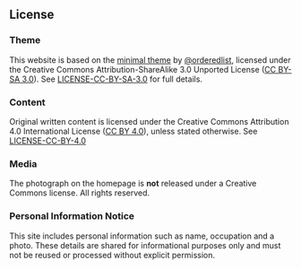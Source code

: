 ## License

### Theme
This website is based on the [minimal theme](https://github.com/orderedlist/minimal) by [@orderedlist](https://github.com/orderedlist), licensed under the Creative Commons Attribution-ShareAlike 3.0 Unported License ([CC BY-SA 3.0](https://creativecommons.org/licenses/by-sa/3.0/)). See [LICENSE-CC-BY-SA-3.0](./LICENSE-CC-BY-SA-3.0) for full details.

### Content
Original written content is licensed under the Creative Commons Attribution 4.0 International License ([CC BY 4.0](https://creativecommons.org/licenses/by/4.0/)), unless stated otherwise. See [LICENSE-CC-BY-4.0](./LICENSE-CC-BY-4.0)

### Media
The photograph on the homepage is **not** released under a Creative Commons license. All rights reserved.

### Personal Information Notice
This site includes personal information such as name, occupation and a photo. These details are shared for informational purposes only and must not be reused or processed without explicit permission.
